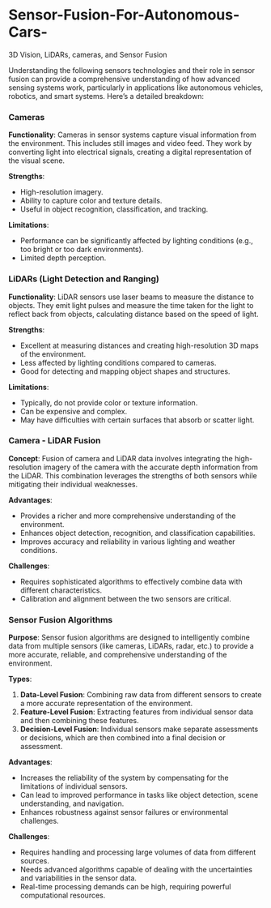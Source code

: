 # Sensor-Fusion-For-Autonomous-Cars-
3D Vision, LiDARs, cameras, and Sensor Fusion  

Understanding the following sensors  technologies and their role in sensor fusion can provide a comprehensive understanding of how advanced sensing systems work, particularly in applications like autonomous vehicles, robotics, and smart systems. Here’s a detailed breakdown:

### Cameras

**Functionality**: Cameras in sensor systems capture visual information from the environment. This includes still images and video feed. They work by converting light into electrical signals, creating a digital representation of the visual scene.

**Strengths**: 
- High-resolution imagery.
- Ability to capture color and texture details.
- Useful in object recognition, classification, and tracking.

**Limitations**:
- Performance can be significantly affected by lighting conditions (e.g., too bright or too dark environments).
- Limited depth perception.

### LiDARs (Light Detection and Ranging)

**Functionality**: LiDAR sensors use laser beams to measure the distance to objects. They emit light pulses and measure the time taken for the light to reflect back from objects, calculating distance based on the speed of light.

**Strengths**:
- Excellent at measuring distances and creating high-resolution 3D maps of the environment.
- Less affected by lighting conditions compared to cameras.
- Good for detecting and mapping object shapes and structures.

**Limitations**:
- Typically, do not provide color or texture information.
- Can be expensive and complex.
- May have difficulties with certain surfaces that absorb or scatter light.

### Camera - LiDAR Fusion

**Concept**: Fusion of camera and LiDAR data involves integrating the high-resolution imagery of the camera with the accurate depth information from the LiDAR. This combination leverages the strengths of both sensors while mitigating their individual weaknesses.

**Advantages**:
- Provides a richer and more comprehensive understanding of the environment.
- Enhances object detection, recognition, and classification capabilities.
- Improves accuracy and reliability in various lighting and weather conditions.

**Challenges**:
- Requires sophisticated algorithms to effectively combine data with different characteristics.
- Calibration and alignment between the two sensors are critical.

### Sensor Fusion Algorithms

**Purpose**: Sensor fusion algorithms are designed to intelligently combine data from multiple sensors (like cameras, LiDARs, radar, etc.) to provide a more accurate, reliable, and comprehensive understanding of the environment.

**Types**:
1. **Data-Level Fusion**: Combining raw data from different sensors to create a more accurate representation of the environment.
2. **Feature-Level Fusion**: Extracting features from individual sensor data and then combining these features. 
3. **Decision-Level Fusion**: Individual sensors make separate assessments or decisions, which are then combined into a final decision or assessment.

**Advantages**:
- Increases the reliability of the system by compensating for the limitations of individual sensors.
- Can lead to improved performance in tasks like object detection, scene understanding, and navigation.
- Enhances robustness against sensor failures or environmental challenges.

**Challenges**:
- Requires handling and processing large volumes of data from different sources.
- Needs advanced algorithms capable of dealing with the uncertainties and variabilities in the sensor data.
- Real-time processing demands can be high, requiring powerful computational resources.

